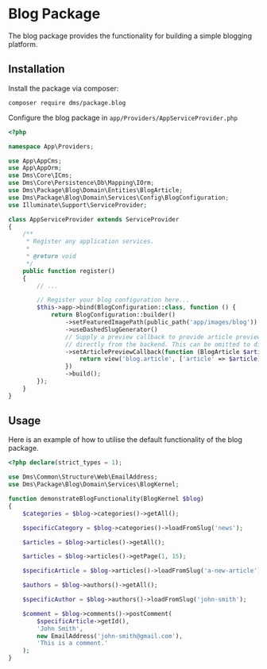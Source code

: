 Blog Package
============

The blog package provides the functionality for building a simple blogging platform.

## Installation

Install the package via composer:

`composer require dms/package.blog`

Configure the blog package in `app/Providers/AppServiceProvider.php`

```php
<?php

namespace App\Providers;

use App\AppCms;
use App\AppOrm;
use Dms\Core\ICms;
use Dms\Core\Persistence\Db\Mapping\IOrm;
use Dms\Package\Blog\Domain\Entities\BlogArticle;
use Dms\Package\Blog\Domain\Services\Config\BlogConfiguration;
use Illuminate\Support\ServiceProvider;

class AppServiceProvider extends ServiceProvider
{
    /**
     * Register any application services.
     *
     * @return void
     */
    public function register()
    {
        // ...

        // Register your blog configuration here...
        $this->app->bind(BlogConfiguration::class, function () {
            return BlogConfiguration::builder()
                ->setFeaturedImagePath(public_path('app/images/blog'))
                ->useDashedSlugGenerator()
                // Supply a preview callback to provide article previews
                // directly from the backend. This can be omitted to disable this feature.
                ->setArticlePreviewCallback(function (BlogArticle $article) {
                    return view('blog.article', ['article' => $article])->render();
                })
                ->build();
        });
    }
}
```

## Usage

Here is an example of how to utilise the default functionality of the blog package.

```php
<?php declare(strict_types = 1);

use Dms\Common\Structure\Web\EmailAddress;
use Dms\Package\Blog\Domain\Services\BlogKernel;

function demonstrateBlogFunctionality(BlogKernel $blog)
{
    $categories = $blog->categories()->getAll();

    $specificCategory = $blog->categories()->loadFromSlug('news');

    $articles = $blog->articles()->getAll();

    $articles = $blog->articles()->getPage(1, 15);

    $specificArticle = $blog->articles()->loadFromSlug('a-new-article');

    $authors = $blog->authors()->getAll();

    $specificAuthor = $blog->authors()->loadFromSlug('john-smith');

    $comment = $blog->comments()->postComment(
        $specificArticle->getId(),
        'John Smith',
        new EmailAddress('john-smith@gmail.com'),
        'This is a comment.'
    );
}
```